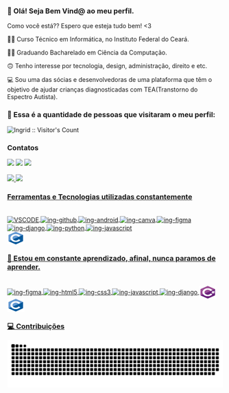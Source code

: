 ### 👋 Olá! Seja Bem Vind@ ao meu perfil.

Como você está?? Espero que esteja tudo bem! <3


👩‍💻 Curso Técnico em Informática, no Instituto Federal do Ceará.

👩‍💻 Graduando Bacharelado em Ciência da Computação.

🙃 Tenho interesse por tecnologia, design, administração, direito e etc.


💻 Sou uma das sócias e desenvolvedoras de uma plataforma que têm o objetivo de ajudar crianças diagnosticadas com TEA(Transtorno do Espectro Autista).

### 💁 Essa é a quantidade de pessoas que visitaram o meu perfil: 

<img src="https://profile-counter.glitch.me/{IngridCCastro}/count.svg" alt="Ingrid :: Visitor's Count" />


### Contatos
<div>
<a href="https://www.instagram.com/ingrid_ccastro/" target="_blank"><img src="https://img.shields.io/badge/-Instagram-%23E4405F?style=for-the-badge&logo=instagram&logoColor=white" target="_blank"></a>
<a href = "mailto:ingrid60.castro@gmail.com"><img src="https://img.shields.io/badge/Gmail-D14836?style=for-the-badge&logo=gmail&logoColor=white" target="_blank"></a>
<a href="https://www.linkedin.com/in/ingrid-de-castro-4a5508247/" target="_blank"><img src="https://img.shields.io/badge/-LinkedIn-%230077B5?style=for-the-badge&logo=linkedin&logoColor=white" target="_blank"></a>
</div><br>

<div>
<a href="https://github.com/IngridCCastro">
<img height="180em" src="https://github-readme-stats.vercel.app/api/top-langs/?username=IngridCCastro&layout=compact&langs_count=7&theme=radical"/>
<img height="180em" src="https://github-readme-stats.vercel.app/api?username=IngridCCastro&show_icons=true&theme=radical&include_all_commits=true&count_private=true"/>
</div>        

### Ferramentas e Tecnologias utilizadas constantemente

<div style="display: inline_block"><br>
 
<img align="center" alt="VSCODE" height="30" width="40" src="https://cdn.jsdelivr.net/gh/devicons/devicon/icons/vscode/vscode-original.svg">
<img align="center" alt="ing-github" width="30" height="40" src="https://cdn.jsdelivr.net/gh/devicons/devicon/icons/github/github-original.svg" />
<img align="center" alt="ing-android" width="30" height="40" src="https://cdn.jsdelivr.net/gh/devicons/devicon/icons/android/android-original.svg"/>
<img align="center" alt="ing-canva" width="30" height="40" src="https://cdn.jsdelivr.net/gh/devicons/devicon/icons/canva/canva-original.svg" />
<img align="center" alt="ing-figma" width="30" height="40" src="https://cdn.jsdelivr.net/gh/devicons/devicon/icons/figma/figma-original.svg" />
<img align="center" alt="ing-django" width="30" height="40" src="https://cdn.jsdelivr.net/gh/devicons/devicon/icons/django/django-plain.svg" />
<img align="center" alt="ing-python" width="30" height="40" src="https://cdn.jsdelivr.net/gh/devicons/devicon/icons/python/python-original.svg" />
<img align="center" alt="ing-javascript" width="30" height="40"src="https://cdn.jsdelivr.net/gh/devicons/devicon/icons/javascript/javascript-original.svg" />
</div>
<img align="center" alt="C#" height="30" width="40" src="https://raw.githubusercontent.com/devicons/devicon/1119b9f84c0290e0f0b38982099a2bd027a48bf1/icons/c/c-original.svg">
          
          
### 📕 Estou em constante aprendizado, afinal, nunca paramos de aprender.


<div style="display: inline_block"><br>
<img align="center" alt="ing-figma" width="30" height="40" src="https://cdn.jsdelivr.net/gh/devicons/devicon/icons/figma/figma-original.svg" />
<img align="center" alt="ing-html5" width="30" height="40" src="https://cdn.jsdelivr.net/gh/devicons/devicon/icons/html5/html5-original.svg" />
<img align="center" alt="ing-css3" width="30" height="40" src="https://cdn.jsdelivr.net/gh/devicons/devicon/icons/css3/css3-original.svg"  />
<img align="center" alt="ing-javascript" width="30" height="40" src="https://cdn.jsdelivr.net/gh/devicons/devicon/icons/javascript/javascript-original.svg" />
<img align="center" alt="ing-django" width="30" height="40" src="https://cdn.jsdelivr.net/gh/devicons/devicon/icons/django/django-plain.svg" width="30" />
<img align="center" alt="C#" height="30" width="40" src="https://raw.githubusercontent.com/devicons/devicon/master/icons/csharp/csharp-original.svg">
<img align="center" alt="C#" height="30" width="40" src="https://raw.githubusercontent.com/devicons/devicon/1119b9f84c0290e0f0b38982099a2bd027a48bf1/icons/c/c-original.svg">
</div>                                        


### 💻 Contribuições

![snake gif](https://raw.githubusercontent.com/Platane/snk/output/github-contribution-grid-snake.svg)

